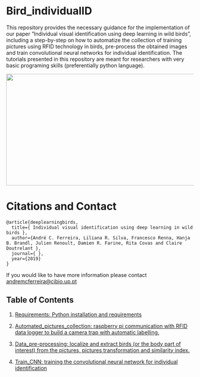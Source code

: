 # Bird_individualID

This repository provides the necessary guidance for the implementation of our paper ”Individual visual identification using deep learning in wild birds”, including a step-by-step on how to automatize the collection of training pictures using RFID technology in birds, pre-process the obtained images and train convolutional neural networks for individual identification. The tutorials presented in this repository are meant for researchers with very basic programing skills (preferentially python language).

<p align="center">
<img src="https://github.com/AndreCFerreira/Weaver_individualID/blob/master/Images/schematicsV2.png" width="600" height="300" />
</p>


# Citations and Contact

```
@article{deeplearningbirds,
  title={ Individual visual identification using deep learning in wild birds },
  author={André C. Ferreira, Liliana R. Silva, Francesco Renna, Hanja B. Brandl, Julien Renoult, Damien R. Farine, Rita Covas and Claire Doutrelant },
  journal={ },
  year={2019}
}
```

If you would like to have more information please contact andremcferreira@cibio.up.pt

## Table of Contents
1)	  [Requirements: Python installation and requirements]( https://github.com/AndreCFerreira/Weaver_individualID/tree/master/Requirements)

2)	 [Automated_pictures_collection: raspberry pi communication with RFID data logger to build a camera trap with automatic labelling.](https://github.com/AndreCFerreira/Weaver_individualID/tree/master/Automated_pictures_collection)


3)	[Data_pre-processing: localize and extract birds (or the body part of interest) from the pictures, pictures transformation and similarity index.](https://github.com/AndreCFerreira/Weaver_individualID/tree/master/Data_pre-processing)

4)	[Train_CNN: training the convolutional neural network for individual identification](https://github.com/AndreCFerreira/Weaver_individualID/tree/master/Train_CNN)

